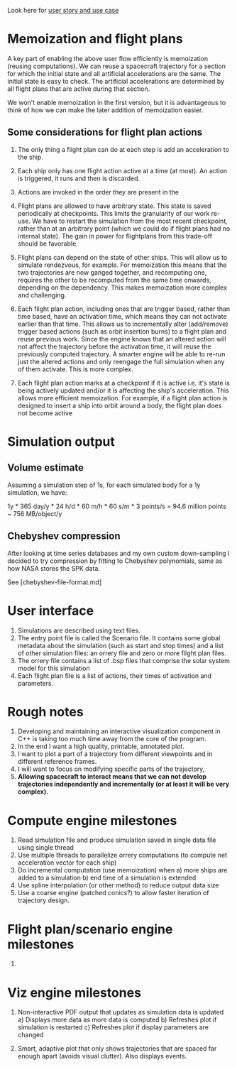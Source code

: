 
Look here for [user story and use case](usecase.md)


# Memoization and flight plans

A key part of enabling the above user flow efficiently is memoization (reusing
computations). We can reuse a spacecraft trajectory for a section for which the
initial state and all artificial accelerations are the same. The initial state
is easy to check. The artificial accelerations are determined by all flight
plans that are active during that section.  

We won't enable memoization in the first version, but it is advantageous to
think of how we can make the later addition of memoization easier.

## Some considerations for flight plan actions

1. The only thing a flight plan can do at each step is add an acceleration to
   the ship.
1. Each ship only has one flight action active at a time (at most). An action is
   triggered, it runs and then is discarded. 
1. Actions are invoked in the order they are present in the 

1. Flight plans are allowed to have arbitrary state. This state is saved
   periodically at checkpoints. This limits the granularity of our work re-use.
   We have to restart the simulation from the most recent checkpoint, rather
   than at an arbitrary point (which we could do if flight plans had no internal
   state). The gain in power for flightplans from this trade-off should be
   favorable.
1. Flight plans can depend on the state of other ships. This will allow us to
   simulate rendezvous, for example. For memoization this means that the two
   trajectories are now ganged together, and recomputing one, requires the other
   to be recomputed from the same time onwards, depending on the dependency.
   This makes memoization more complex and challenging.
1. Each flight plan action, including ones that are trigger based, rather than
   time based, have an activation time, which means they can not activate
   earlier than that time. This allows us to incrementally alter (add/remove)
   trigger based  actions (such as orbit insertion burns) to a flight plan and
   reuse previous work. Since the engine knows that an altered action will not
   affect the trajectory before the activation time, it will reuse the
   previously computed trajectory. A smarter engine will be able to re-run
   just the altered actions and only reengage the full simulation when any of
   them activate. This is more complex.
1. Each flight plan action marks at a checkpoint if it is active i.e. it's state
   is being actively updated and/or it is affecting the ship's acceleration.
   This allows more efficient memoization. For example, if a flight plan action
   is designed to insert a ship into orbit around a body, the flight plan does
   not become active 



# Simulation output

## Volume estimate

Assuming a simulation step of 1s, for each simulated body for a 1y simulation,
we have: 

1y * 365 day/y * 24 h/d * 60 m/h * 60 s/m * 3 points/s = 94.6 million points
~ 756 MB/object/y


## Chebyshev compression

After looking at time series databases and my own custom down-sampling I decided
to try compression by fitting to Chebyshev polynomials, same as how NASA stores
the SPK data.

See [chebyshev-file-format.md]


# User interface

1. Simulations are described using text files.
1. The entry point file is called the Scenario file. It contains some global
   metadata about the simulation (such as start and stop times) and a list of
   other simulation files: an orrery file and zero or more flight plan files. 
1. The orrery file contains a list of .bsp files that comprise the solar system
   model for this simulation
1. Each flight plan file is a list of actions, their times of activation and
   parameters. 



# Rough notes
1. Developing and maintaining an interactive visualization component in C++ is
   taking too much time away from the core of the program. 
1. In the end I want a high quality, printable, annotated plot. 
1. I want to plot a part of a trajectory from different viewpoints and in
   different reference frames.
1. I will want to focus on modifying specific parts of the trajectory,
1. **Allowing spacecraft to interact means that we can not develop trajectories independently and incrementally (or at least it will be very complex).**



# Compute engine milestones

1. Read simulation file and produce simulation saved in single 
   data file using single thread
2. Use multiple threads to parallelize orrery computations 
   (to compute net acceleration vector for each ship)
3. Do incremental computation (use memoization) when
   a) more ships are added to a simulation
   b) end time of a simulation is extended   
4. Use spline interpolation (or other method) to reduce output data size
5. Use a coarse engine (patched conics?) to allow faster iteration of
   trajectory design. 


# Flight plan/scenario engine milestones

1. 



# Viz engine milestones

1. Non-interactive PDF output that updates as simulation data is updated
   a) Displays more data as more data is computed
   b) Refreshes plot if simulation is restarted
   c) Refreshes plot if display parameters are changed

2. Smart, adaptive plot that only shows trajectories that are spaced far 
   enough apart (avoids visual clutter). Also displays events.

